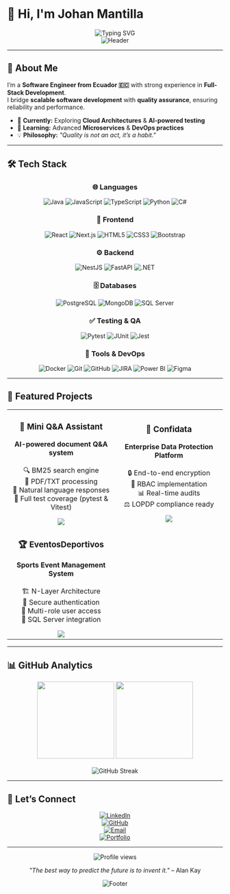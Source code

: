 # 👋 Hi, I'm Johan Mantilla  

<div align="center">
  <img src="https://readme-typing-svg.herokuapp.com?font=Fira+Code&weight=600&pause=1000&color=2E9EF7&center=true&vCenter=true&width=500&lines=Software+Engineer;Full+Stack+Developer;Problem+Solver;Continuous+Learner" alt="Typing SVG" />
</div>

<div align="center">
  <img src="https://capsule-render.vercel.app/api?type=waving&color=gradient&customColorList=2,20,24&height=180&section=header&text=Johan%20Mantilla&fontSize=65&fontAlignY=35&animation=twinkling&fontColor=ffffff&desc=Software%20Engineer%20|%20Full%20Stack%20Developer%20&descAlignY=55&descSize=18" alt="Header" />
</div>

---

## 🚀 About Me  

I’m a **Software Engineer from Ecuador 🇪🇨** with strong experience in **Full-Stack Development**.  
I bridge **scalable software development** with **quality assurance**, ensuring reliability and performance.  

- 🔭 **Currently:** Exploring **Cloud Architectures** & **AI-powered testing**  
- 🌱 **Learning:** Advanced **Microservices** & **DevOps practices**  
- 💡 **Philosophy:** *"Quality is not an act, it’s a habit."*  

---

## 🛠️ Tech Stack  

<div align="center">

### 🌐 Languages  
![Java](https://img.shields.io/badge/Java-ED8B00?style=for-the-badge&logo=openjdk&logoColor=white)
![JavaScript](https://img.shields.io/badge/JavaScript-F7DF1E?style=for-the-badge&logo=javascript&logoColor=black)
![TypeScript](https://img.shields.io/badge/TypeScript-007ACC?style=for-the-badge&logo=typescript&logoColor=white)
![Python](https://img.shields.io/badge/Python-3776AB?style=for-the-badge&logo=python&logoColor=white)
![C#](https://img.shields.io/badge/C%23-239120?style=for-the-badge&logo=c-sharp&logoColor=white)

### 🎨 Frontend  
![React](https://img.shields.io/badge/React-20232A?style=for-the-badge&logo=react&logoColor=61DAFB)
![Next.js](https://img.shields.io/badge/Next.js-000000?style=for-the-badge&logo=next.js&logoColor=white)
![HTML5](https://img.shields.io/badge/HTML5-E34C26?style=for-the-badge&logo=html5&logoColor=white)
![CSS3](https://img.shields.io/badge/CSS3-1572B6?style=for-the-badge&logo=css3&logoColor=white)
![Bootstrap](https://img.shields.io/badge/Bootstrap-563D7C?style=for-the-badge&logo=bootstrap&logoColor=white)

### ⚙️ Backend  
![NestJS](https://img.shields.io/badge/NestJS-E0234E?style=for-the-badge&logo=nestjs&logoColor=white)
![FastAPI](https://img.shields.io/badge/FastAPI-009688?style=for-the-badge&logo=fastapi&logoColor=white)
![.NET](https://img.shields.io/badge/.NET-512BD4?style=for-the-badge&logo=dotnet&logoColor=white)

### 🗄️ Databases  
![PostgreSQL](https://img.shields.io/badge/PostgreSQL-316192?style=for-the-badge&logo=postgresql&logoColor=white)
![MongoDB](https://img.shields.io/badge/MongoDB-4EA94B?style=for-the-badge&logo=mongodb&logoColor=white)
![SQL Server](https://img.shields.io/badge/SQL_Server-CC2927?style=for-the-badge&logo=microsoft-sql-server&logoColor=white)

### ✅ Testing & QA  
![Pytest](https://img.shields.io/badge/Pytest-0A9EDC?style=for-the-badge&logo=pytest&logoColor=white)
![JUnit](https://img.shields.io/badge/JUnit5-25A162?style=for-the-badge&logo=junit5&logoColor=white)
![Jest](https://img.shields.io/badge/Jest-C21325?style=for-the-badge&logo=jest&logoColor=white)

### 🔧 Tools & DevOps  
![Docker](https://img.shields.io/badge/Docker-2496ED?style=for-the-badge&logo=docker&logoColor=white)
![Git](https://img.shields.io/badge/Git-F05032?style=for-the-badge&logo=git&logoColor=white)
![GitHub](https://img.shields.io/badge/GitHub-181717?style=for-the-badge&logo=github&logoColor=white)
![JIRA](https://img.shields.io/badge/JIRA-0052CC?style=for-the-badge&logo=jira&logoColor=white)
![Power BI](https://img.shields.io/badge/Power_BI-F2C811?style=for-the-badge&logo=powerbi&logoColor=black)
![Figma](https://img.shields.io/badge/Figma-F24E1E?style=for-the-badge&logo=figma&logoColor=white)

</div>

---

## 🌟 Featured Projects  

<table>
  <tr>
    <td width="50%" align="center">
      <h3>🤖 Mini Q&A Assistant</h3>
      <a href="https://github.com/JohanMantilla/mini-qa-assistant" target="_blank">
<!--         <img src="https://raw.githubusercontent.com/JohanMantilla/mini-qa-assistant/main/docs/preview.png" alt="Mini Q&A Assistant Preview" width="90%"/> -->
      </a>
      <p>
        <b>AI-powered document Q&A system</b><br><br>
        🔍 BM25 search engine<br>
        📄 PDF/TXT processing<br>
        💬 Natural language responses<br>
        🧪 Full test coverage (pytest & Vitest)<br>
      </p>
      <a href="https://github.com/JohanMantilla/mini-qa-assistant" target="_blank">
        <img src="https://img.shields.io/badge/View_Code-181717?style=for-the-badge&logo=github&logoColor=white"/>
      </a>
    </td>
    <td width="50%" align="center">
      <h3>🔐 Confidata</h3>
      <a href="https://github.com/JohanMantilla/confidata" target="_blank">
<!--         <img src="https://raw.githubusercontent.com/JohanMantilla/confidata/main/docs/preview.png" alt="Confidata Preview" width="90%"/> -->
      </a> 
      <p>
        <b>Enterprise Data Protection Platform</b><br><br>
        🔒 End-to-end encryption<br>
        👥 RBAC implementation<br>
        📊 Real-time audits<br>
        ⚖️ LOPDP compliance ready<br>
      </p>
      <a href="https://github.com/JohanMantilla/confidata" target="_blank">
        <img src="https://img.shields.io/badge/View_Code-181717?style=for-the-badge&logo=github&logoColor=white"/>
      </a>
    </td>
  </tr>
  <tr>
    <td width="50%" align="center">
      <h3>🏆 EventosDeportivos</h3>
      <a href="https://github.com/JohanMantilla/EventosDeportivos" target="_blank">
<!--         <img src="https://raw.githubusercontent.com/JohanMantilla/EventosDeportivos/main/docs/preview.png" alt="Eventos Deportivos Preview" width="90%"/>   -->
      </a> 
      <p>
        <b>Sports Event Management System</b><br><br>
        🏗️ N-Layer Architecture<br>
        🔑 Secure authentication<br>
        👤 Multi-role user access<br>
        💾 SQL Server integration<br>
      </p>
      <a href="https://github.com/JohanMantilla/EventosDeportivos" target="_blank">
        <img src="https://img.shields.io/badge/View_Code-181717?style=for-the-badge&logo=github&logoColor=white"/>
      </a>
    </td>
  </tr>
</table>

---

## 📊 GitHub Analytics  

<div align="center">
  <img height="180em" src="https://github-readme-stats.vercel.app/api?username=JohanMantilla&show_icons=true&theme=tokyonight&include_all_commits=true&count_private=true"/>
  <img height="180em" src="https://github-readme-stats.vercel.app/api/top-langs/?username=JohanMantilla&layout=compact&langs_count=8&theme=tokyonight"/>
  <br><br>
  <img src="https://github-readme-streak-stats.herokuapp.com/?user=JohanMantilla&theme=tokyonight" alt="GitHub Streak"/>
</div>

---

## 🤝 Let’s Connect  

<div align="center">

[![LinkedIn](https://img.shields.io/badge/LinkedIn-0A66C2?style=for-the-badge&logo=linkedin&logoColor=white)](https://www.linkedin.com/in/johan-mantilla/)  
[![GitHub](https://img.shields.io/badge/GitHub-181717?style=for-the-badge&logo=github&logoColor=white)](https://github.com/JohanMantilla)  
[![Email](https://img.shields.io/badge/Email-D14836?style=for-the-badge&logo=gmail&logoColor=white)](mailto:mantillaazpancho@gmail.com)  
[![Portfolio](https://img.shields.io/badge/Portfolio-FF5722?style=for-the-badge&logo=google-chrome&logoColor=white)](https://johanmantilla.github.io)  

</div>

---

<div align="center">
  <img src="https://komarev.com/ghpvc/?username=JohanMantilla&label=Profile%20views&color=0e75b6&style=flat" alt="Profile views" />
  <p><i>"The best way to predict the future is to invent it."</i> – Alan Kay</p>
</div>

<div align="center">
  <img src="https://capsule-render.vercel.app/api?type=waving&color=0:0a0a0a,30:1a1a2e,60:16213e,100:0f3460&height=120&section=footer" alt="Footer" />
</div>
